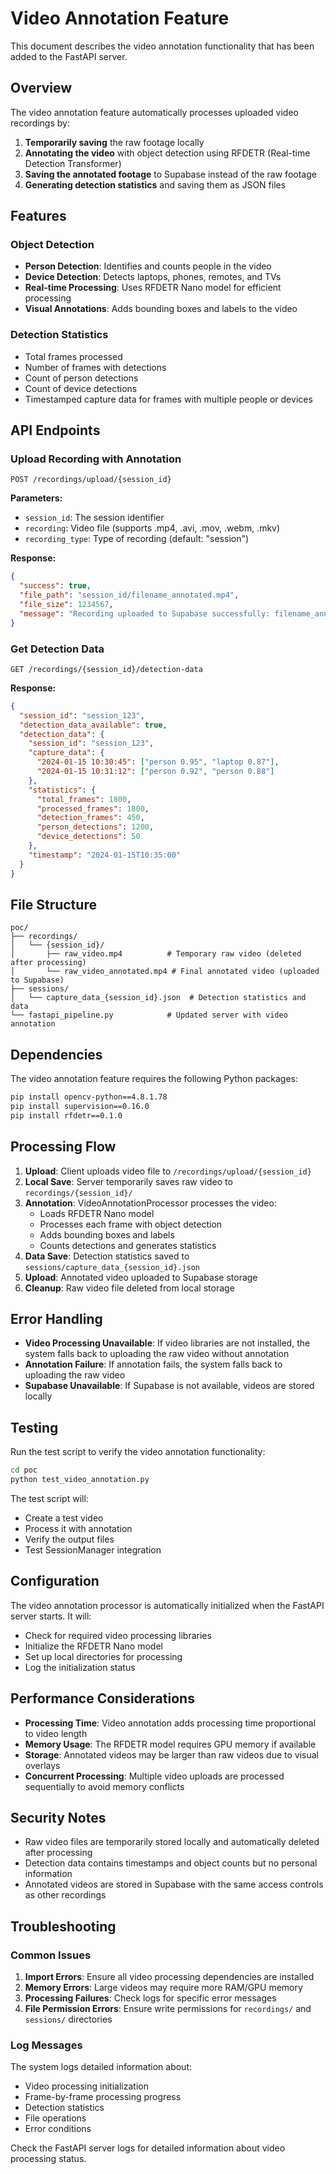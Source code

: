 # Video Annotation Feature

This document describes the video annotation functionality that has been added to the FastAPI server.

## Overview

The video annotation feature automatically processes uploaded video recordings by:

1. **Temporarily saving** the raw footage locally
2. **Annotating the video** with object detection using RFDETR (Real-time Detection Transformer)
3. **Saving the annotated footage** to Supabase instead of the raw footage
4. **Generating detection statistics** and saving them as JSON files

## Features

### Object Detection
- **Person Detection**: Identifies and counts people in the video
- **Device Detection**: Detects laptops, phones, remotes, and TVs
- **Real-time Processing**: Uses RFDETR Nano model for efficient processing
- **Visual Annotations**: Adds bounding boxes and labels to the video

### Detection Statistics
- Total frames processed
- Number of frames with detections
- Count of person detections
- Count of device detections
- Timestamped capture data for frames with multiple people or devices

## API Endpoints

### Upload Recording with Annotation
```
POST /recordings/upload/{session_id}
```

**Parameters:**
- `session_id`: The session identifier
- `recording`: Video file (supports .mp4, .avi, .mov, .webm, .mkv)
- `recording_type`: Type of recording (default: "session")

**Response:**
```json
{
  "success": true,
  "file_path": "session_id/filename_annotated.mp4",
  "file_size": 1234567,
  "message": "Recording uploaded to Supabase successfully: filename_annotated.mp4"
}
```

### Get Detection Data
```
GET /recordings/{session_id}/detection-data
```

**Response:**
```json
{
  "session_id": "session_123",
  "detection_data_available": true,
  "detection_data": {
    "session_id": "session_123",
    "capture_data": {
      "2024-01-15 10:30:45": ["person 0.95", "laptop 0.87"],
      "2024-01-15 10:31:12": ["person 0.92", "person 0.88"]
    },
    "statistics": {
      "total_frames": 1800,
      "processed_frames": 1800,
      "detection_frames": 450,
      "person_detections": 1200,
      "device_detections": 50
    },
    "timestamp": "2024-01-15T10:35:00"
  }
}
```

## File Structure

```
poc/
├── recordings/
│   └── {session_id}/
│       ├── raw_video.mp4          # Temporary raw video (deleted after processing)
│       └── raw_video_annotated.mp4 # Final annotated video (uploaded to Supabase)
├── sessions/
│   └── capture_data_{session_id}.json  # Detection statistics and data
└── fastapi_pipeline.py            # Updated server with video annotation
```

## Dependencies

The video annotation feature requires the following Python packages:

```bash
pip install opencv-python==4.8.1.78
pip install supervision==0.16.0
pip install rfdetr==0.1.0
```

## Processing Flow

1. **Upload**: Client uploads video file to `/recordings/upload/{session_id}`
2. **Local Save**: Server temporarily saves raw video to `recordings/{session_id}/`
3. **Annotation**: VideoAnnotationProcessor processes the video:
   - Loads RFDETR Nano model
   - Processes each frame with object detection
   - Adds bounding boxes and labels
   - Counts detections and generates statistics
4. **Data Save**: Detection statistics saved to `sessions/capture_data_{session_id}.json`
5. **Upload**: Annotated video uploaded to Supabase storage
6. **Cleanup**: Raw video file deleted from local storage

## Error Handling

- **Video Processing Unavailable**: If video libraries are not installed, the system falls back to uploading the raw video without annotation
- **Annotation Failure**: If annotation fails, the system falls back to uploading the raw video
- **Supabase Unavailable**: If Supabase is not available, videos are stored locally

## Testing

Run the test script to verify the video annotation functionality:

```bash
cd poc
python test_video_annotation.py
```

The test script will:
- Create a test video
- Process it with annotation
- Verify the output files
- Test SessionManager integration

## Configuration

The video annotation processor is automatically initialized when the FastAPI server starts. It will:

- Check for required video processing libraries
- Initialize the RFDETR Nano model
- Set up local directories for processing
- Log the initialization status

## Performance Considerations

- **Processing Time**: Video annotation adds processing time proportional to video length
- **Memory Usage**: The RFDETR model requires GPU memory if available
- **Storage**: Annotated videos may be larger than raw videos due to visual overlays
- **Concurrent Processing**: Multiple video uploads are processed sequentially to avoid memory conflicts

## Security Notes

- Raw video files are temporarily stored locally and automatically deleted after processing
- Detection data contains timestamps and object counts but no personal information
- Annotated videos are stored in Supabase with the same access controls as other recordings

## Troubleshooting

### Common Issues

1. **Import Errors**: Ensure all video processing dependencies are installed
2. **Memory Errors**: Large videos may require more RAM/GPU memory
3. **Processing Failures**: Check logs for specific error messages
4. **File Permission Errors**: Ensure write permissions for `recordings/` and `sessions/` directories

### Log Messages

The system logs detailed information about:
- Video processing initialization
- Frame-by-frame processing progress
- Detection statistics
- File operations
- Error conditions

Check the FastAPI server logs for detailed information about video processing status.
